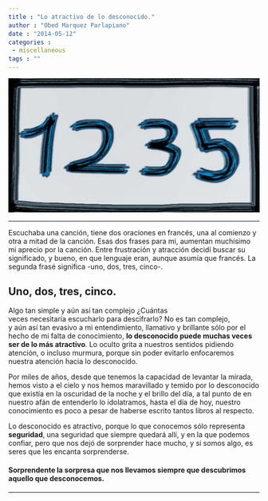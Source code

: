 ```yaml
---
title : "Lo atractivo de lo desconocido."
author : "Obed Marquez Parlapiano"
date : "2014-05-12"
categories : 
 - miscellaneous
tags : ""
---
```


[![1235](../images/1235-e1399867220845.jpg)](http://obedmarquezp.files.wordpress.com/2014/05/1235-e1399867220845.jpg)

* * *

Escuchaba una canción, tiene dos oraciones en francés, una al comienzo y otra a mitad de la canción. Esas dos frases para mi, aumentan muchísimo mi aprecio por la canción. Entre frustración y atracción decidí buscar su significado, y bueno, en que lenguaje eran, aunque asumía que francés. La segunda frasé significa -uno, dos, tres, cinco-.

## Uno, dos, tres, cinco.

Algo tan simple y aún así tan complejo ¿Cuántas veces necesitaría escucharlo para descifrarlo? No es tan complejo, y aún así tan evasivo a mi entendimiento, llamativo y brillante sólo por el hecho de mi falta de conocimiento, **lo desconocido puede muchas veces ser de lo más atractivo**. Lo oculto grita a nuestros sentidos pidiendo atención, o incluso murmura, porque sin poder evitarlo enfocaremos nuestra atención hacia lo desconocido.

Por miles de años, desde que tenemos la capacidad de levantar la mirada, hemos visto a el cielo y nos hemos maravillado y temido por lo desconocido que existía en la oscuridad de la noche y el brillo del día, a tal punto de en nuestro afán de entenderlo lo idolatramos, hasta el día de hoy, nuestro conocimiento es poco a pesar de haberse escrito tantos libros al respecto.

Lo desconocido es atractivo, porque lo que conocemos sólo representa **seguridad**, una seguridad que siempre quedará allí, y en la que podemos confiar, pero que nos dejó de sorprender hace mucho, y si somos algo, es seres que les encanta sorprenderse.

#### Sorprendente la sorpresa que nos llevamos siempre que descubrimos aquello que desconocemos.

* * *

